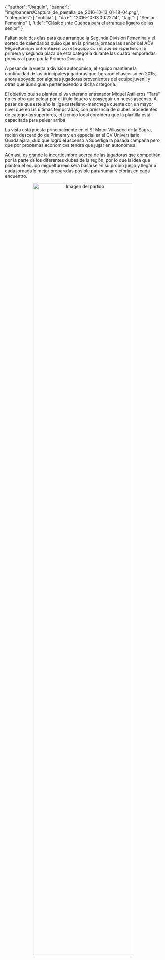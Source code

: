 {
  "author": "Joaquín", 
  "banner": "img/banners/Captura_de_pantalla_de_2016-10-13_01-18-04.png", 
  "categories": [
    "noticia"
  ], 
  "date": "2016-10-13 00:22:14", 
  "tags": [
    "Senior Femenino"
  ], 
  "title": "Clásico ante Cuenca para el arranque liguero de las senior"
}

Faltan solo dos días para que arranque la Segunda División Femenina y el sorteo de calendarios quiso que en la primera jornada las senior del ADV Miguelturra se enfrentasen con el equipo con el que se repartieron la primera y segunda plaza de esta categoría durante las cuatro temporadas previas al paso por la Primera División.

A pesar de la vuelta a división autonómica, el equipo mantiene la continuidad de las principales jugadoras que lograron el ascenso en 2015, ahora apoyado por algunas jugadoras provenientes del equipo juvenil y otras que aún siguen perteneciendo a dicha categoría.

El objetivo que se plantea el ya veterano entrenador Miguel Astilleros "Tara" no es otro que pelear por el título liguero y conseguir un nuevo ascenso. A pesar de que este año la liga castellano-manchega cuenta con un mayor nivel que en las últimas temporadas, con presencia de clubes procedentes de categorías superiores, el técnico local considera que la plantilla está capacitada para pelear arriba.

La vista está puesta principalmente en el Sf Motor Villaseca de la Sagra, recién descendido de Primera y en especial en el CV Universitario Guadalajara, club que logró el ascenso a Superliga la pasada campaña pero que por problemas económicos tendrá que jugar en autonómica.

Aún así, es grande la incertidumbre acerca de las jugadoras que competirán por la parte de los diferentes clubes de la región, por lo que la idea que plantea el equipo miguelturreño será basarse en su propio juego y llegar a cada jornada lo mejor preparadas posible para sumar victorias en cada encuentro.

<center>
<a target="_new" href="http://www.advmiguelturra.org/img/banners/Captura%20de%20pantalla%20de%202016-10-13%2001-18-04.png"> 
<img alt="Imagen del partido" width="80%" align="center" src="http://www.advmiguelturra.org/img/banners/Captura%20de%20pantalla%20de%202016-10-13%2001-18-04.png"/> </a> </center>

